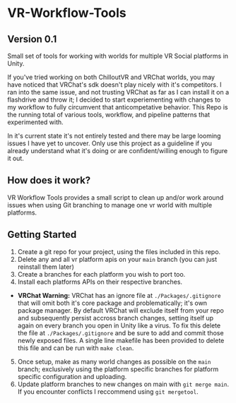# VR-Workflow-Tools
## Version 0.1
Small set of tools for working with worlds for multiple VR Social platforms in Unity.

If you've tried working on both ChilloutVR and VRChat worlds, you may have noticed that VRChat's sdk doesn't play nicely with it's competitors. I ran into the same issue, and not trusting VRChat as far as I can install it on a flashdrive and throw it; I decided to start experiementing with changes to my workflow to fully circumvent that anticompetative behavior. This Repo is the running total of various tools, workflow, and pipeline patterns that experimented with.

In it's current state it's not entirely tested and there may be large looming issues I have yet to uncover. Only use this project as a guideline if you already understand what it's doing or are confident/willing enough to figure it out.

## How does it work?
VR Workflow Tools provides a small script to clean up and/or work around issues when using Git branching to manage one vr world with multiple platforms.

## Getting Started
1. Create a git repo for your project, using the files included in this repo.
2. Delete any and all vr platform apis on your `main` branch (you can just reinstall them later)
3. Create a branches for each platform you wish to port too.
4. Install each platforms APIs on their respective branches.
  - **VRChat Warning:** VRChat has an ignore file at `./Packages/.gitignore` that will omit both it's core package and problematically; it's own package manager. By default VRChat will exclude itself from your repo and subsequently persist accross branch changes, setting itself up again on every branch you open in Unity like a virus. To fix this delete the file at `./Packages/.gitignore` and be sure to add and commit those newly exposed files. A single line makefile has been provided to delete this file and can be run with `make clean`.
5. Once setup, make as many world changes as possible on the `main` branch; exclusively using the platform specific branches for platform specific configuration and uploading.
6. Update platform branches to new changes on main with `git merge main`. If you encounter conflicts I reccommend using `git mergetool`.
